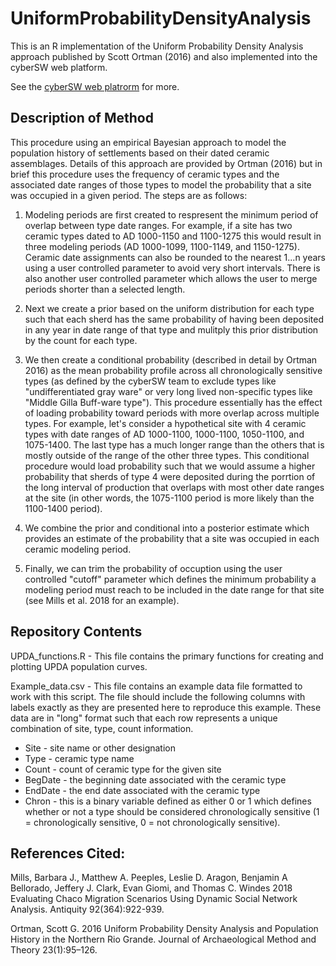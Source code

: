 # UniformProbabilityDensityAnalysis
This is an R implementation of the Uniform Probability Density Analysis approach published by Scott Ortman (2016) and also implemented into the cyberSW web platform.

See the [cyberSW web platrorm](https://www.cybersw.org) for more.

## Description of Method

This procedure using an empirical Bayesian approach to model the population history of settlements based on their dated ceramic assemblages. Details of this approach are provided by Ortman (2016) but in brief this procedure uses the frequency of ceramic types and the associated date ranges of those types to model the probability that a site was occupied in a given period. The steps are as follows:

1) Modeling periods are first created to respresent the minimum period of overlap between type date ranges. For example, if a site has two ceramic types dated to AD 1000-1150 and 1100-1275 this would result in three modeling periods (AD 1000-1099, 1100-1149, and 1150-1275). Ceramic date assignments can also be rounded to the nearest 1...n years using a user controlled parameter to avoid very short intervals. There is also another user controlled parameter which allows the user to merge periods shorter than a selected length.

2) Next we create a prior based on the uniform distribution for each type such that each sherd has the same probability of having been deposited in any year in date range of that type and mulitply this prior distribution by the count for each type.

3) We then create a conditional probability (described in detail by Ortman 2016) as the mean probability profile across all chronologically sensitive types (as defined by the cyberSW team to exclude types like "undifferentiated gray ware" or very long lived non-specific types like "Middle Gilla Buff-ware type"). This procedure essentially has the effect of loading probability toward periods with more overlap across multiple types. For example, let's consider a hypothetical site with 4 ceramic types with date ranges of AD 1000-1100, 1000-1100, 1050-1100, and 1075-1400. The last type has a much longer range than the others that is mostly outside of the range of the other three types. This conditional procedure would load probability such that we would assume a higher probability that sherds of type 4 were deposited during the porrtion of the long interval of production that overlaps with most other date ranges at the site (in other words, the 1075-1100 period is more likely than the 1100-1400 period). 

4) We combine the prior and conditional into a posterior estimate which provides an estimate of the probability that a site was occupied in each ceramic modeling period.

5) Finally, we can trim the probability of occuption using the user controlled "cutoff" parameter which defines the minimum probability a modeling period must reach to be included in the date range for that site (see Mills et al. 2018 for an example). 

## Repository Contents

UPDA_functions.R - This file contains the primary functions for creating and plotting UPDA population curves.

Example_data.csv - This file contains an example data file formatted to work with this script. The file should include the following columns with labels exactly as they are presented here to reproduce this example. These data are in "long" format such that each row represents a unique combination of site, type, count information. 

  * Site - site name or other designation
  * Type - ceramic type name 
  * Count - count of ceramic type for the given site
  * BegDate - the beginning date associated with the ceramic type
  * EndDate - the end date associated with the ceramic type
  * Chron - this is a binary variable defined as either 0 or 1 which defines whether or not a type should be considered chronologically sensitive (1 = chronologically sensitive, 0 = not chronologically sensitive).

## References Cited:

Mills, Barbara J., Matthew A. Peeples, Leslie D. Aragon, Benjamin A Bellorado, Jeffery J. Clark, Evan Giomi, and Thomas C. Windes
2018
Evaluating Chaco Migration Scenarios Using Dynamic Social Network Analysis. Antiquity 92(364):922-939.


Ortman, Scott G.
2016
Uniform Probability Density Analysis and Population History in the Northern Rio Grande. Journal of Archaeological Method and Theory 23(1):95–126.

